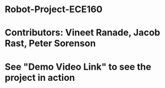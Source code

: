 # Robot-Project-ECE160
# Contributors: Vineet Ranade, Jacob Rast, Peter Sorenson
# See "Demo Video Link" to see the project in action
